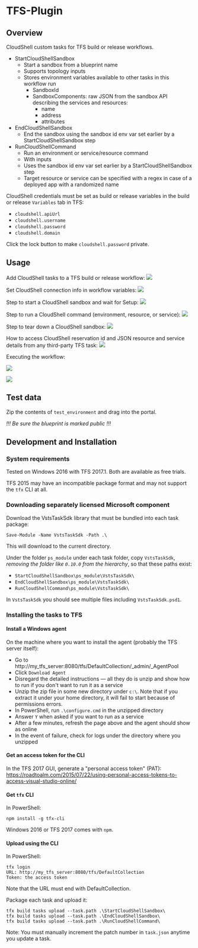 # TFS-Plugin

## Overview

CloudShell custom tasks for TFS build or release workflows.

- StartCloudShellSandbox
	- Start a sandbox from a blueprint name
	- Supports topology inputs
	- Stores environment variables available to other tasks in this workflow run
		- SandboxId
		- SandboxComponents: raw JSON from the sandbox API describing the services and resources:
			- name
			- address
			- attributes
- EndCloudShellSandbox
	- End the sandbox using the sandbox id env var set earlier by a StartCloudShellSandbox step
- RunCloudShellCommand
	- Run an environment or service/resource command
	- With inputs
	- Uses the sandbox id env var set earlier by a StartCloudShellSandbox step
	- Target resource or service can be specified with a regex in case of a deployed app with a randomized name

	
CloudShell credentials must be set as build or release variables in the build or release `Variables` tab in TFS:

- `cloudshell.apiUrl`
- `cloudshell.username`
- `cloudshell.password`
- `cloudshell.domain`

Click the lock button to make `cloudshell.password` private.

## Usage

Add CloudShell tasks to a TFS build or release workflow:
![](screenshots/add-task.png)

Set CloudShell connection info in workflow variables:
![](screenshots/workflow-variables.png)


Step to start a CloudShell sandbox and wait for Setup:
![](screenshots/start-sandbox-task.png)

Step to run a CloudShell command (environment, resource, or service):
![](screenshots/run-command-task.png)

Step to tear down a CloudShell sandbox:
![](screenshots/end-sandbox-task.png)

How to access CloudShell reservation id and JSON resource and service details from any third-party TFS task:
![](screenshots/accessing-info-task.png)


Executing the workflow:

![](screenshots/queue-new-build.png)

![](screenshots/executing.png)


## Test data

Zip the contents of `test_environment` and drag into the portal.

*!!! Be sure the blueprint is marked public !!!*



## Development and Installation

### System requirements

Tested on Windows 2016 with TFS 2017.1. Both are available as free trials.

TFS 2015 may have an incompatible package format and may not support the `tfx` CLI at all. 

### Downloading separately licensed Microsoft component

Download the VstsTaskSdk library that must be bundled into each task package:

    Save-Module -Name VstsTaskSdk -Path .\

This will download to the current directory.

Under the folder `ps_module` under each task folder, copy `VstsTaskSdk`, *removing the folder like `0.10.0` from the hierarchy*, so that these paths exist:

- `StartCloudShellSandbox\ps_module\VstsTaskSdk\`
- `EndCloudShellSandbox\ps_module\VstsTaskSdk\`
- `RunCloudShellCommand\ps_module\VstsTaskSdk\`

In `VstsTaskSdk` you should see multiple files including `VstsTaskSdk.psd1`.


### Installing the tasks to TFS


#### Install a Windows agent

On the machine where you want to install the agent (probably the TFS server itself):
- Go to http://my_tfs_server:8080/tfs/DefaultCollection/_admin/_AgentPool
- Click `Download Agent`
- Disregard the detailed instructions &mdash; all they do is unzip and show how to run if you don't want to run it as a service
- Unzip the zip file in some new directory under `c:\`. Note that if you extract it under your home directory, it will fail to start because of permissions errors.
- In PowerShell, run `.\configure.cmd` in the unzipped directory
- Answer `Y` when asked if you want to run as a service
- After a few minutes, refresh the page above and the agent should show as online
- In the event of failure, check for logs under the directory where you unzipped


#### Get an access token for the CLI

In the TFS 2017 GUI, generate a "personal access token" (PAT): https://roadtoalm.com/2015/07/22/using-personal-access-tokens-to-access-visual-studio-online/


#### Get `tfx` CLI

In PowerShell:

	npm install -g tfx-cli

Windows 2016 or TFS 2017 comes with `npm`.
	
#### Upload using the CLI

In PowerShell:

	tfx login
	URL: http://my_tfs_server:8080/tfs/DefaultCollection
	Token: the access token


Note that the URL must end with DefaultCollection.

Package each task and upload it:

    tfx build tasks upload --task.path .\StartCloudShellSandbox\
    tfx build tasks upload --task.path .\EndCloudShellSandbox\
    tfx build tasks upload --task.path .\RunCloudShellCommand\

Note: You must manually increment the patch number in `task.json` anytime you update a task.

